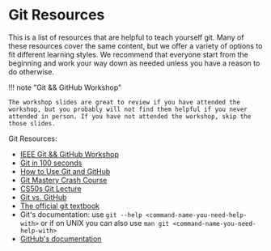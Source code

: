 # Git Resources

This is a list of resources that are helpful to teach yourself git. Many of these resources cover the same content, but we offer a variety of options to fit different learning styles. We recommend that everyone start from the beginning and work your way down as needed unless you have a reason to do otherwise. 

!!! note "Git && GitHub Workshop"

    The workshop slides are great to review if you have attended the workshop, but you probably will not find them helpful if you never attended in person. If you have not attended the workshop, skip the those slides. 

Git Resources:

- [IEEE Git && GitHub Workshop](https://github.com/UBIEEE/Git-GitHub-Workshop)
- [Git in 100 seconds](https://www.youtube.com/watch?v=hwP7WQkmECE&t=9s)
- [How to Use Git and GitHub](https://www.youtube.com/watch?v=HkdAHXoRtos)
- [Git Mastery Crash Course](https://www.youtube.com/watch?v=HMoZ5cYzU4I&t=9s)
- [CS50s Git Lecture](https://www.youtube.com/watch?v=NcoBAfJ6l2Q)
- [Git vs. GitHub](https://youtu.be/wpISo9TNjfU?si=r1tenq_nwuqIUTDc)
- [The official git textbook](https://git-scm.com/book/en/v2)
- Git's documentation: use `git --help <command-name-you-need-help-with>` or if on UNIX you can also use `man git <command-name-you-need-help-with>`
- [GitHub's documentation](https://docs.github.com/en)